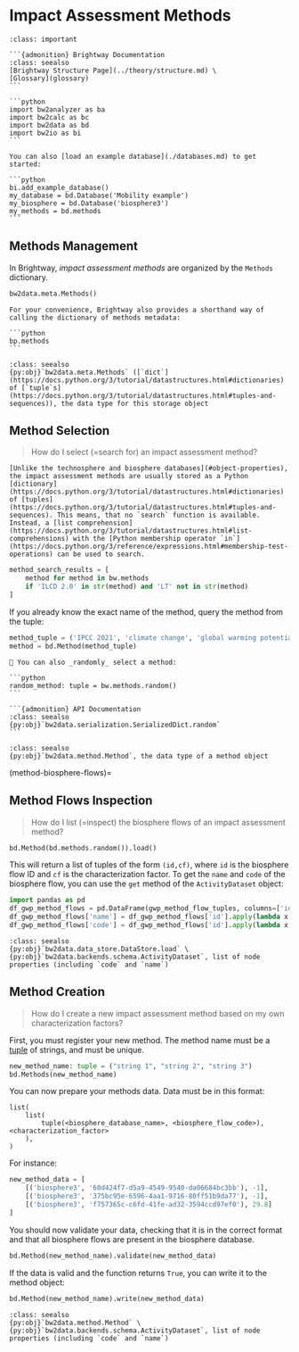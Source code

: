 # Impact Assessment Methods


````{admonition} Prerequisites
:class: important

```{admonition} Brightway Documentation
:class: seealso
[Brightway Structure Page](../theory/structure.md) \
[Glossary](glossary)
```

```python
import bw2analyzer as ba
import bw2calc as bc
import bw2data as bd
import bw2io as bi
```

You can also [load an example database](./databases.md) to get started:

```python
bi.add_example_database()
my_database = bd.Database('Mobility example')
my_biosphere = bd.Database('biosphere3')
my_methods = bd.methods
```
````

## Methods Management

In Brightway, _impact assessment methods_ are organized by the `Methods` dictionary.

```python
bw2data.meta.Methods()
```

````{note}
For your convenience, Brightway also provides a shorthand way of calling the dictionary of methods metadata:

```python
bp.methods
```
````

```{admonition} API Documentation
:class: seealso
{py:obj}`bw2data.meta.Methods` ([`dict`](https://docs.python.org/3/tutorial/datastructures.html#dictionaries) of [`tuple`s](https://docs.python.org/3/tutorial/datastructures.html#tuples-and-sequences)), the data type for this storage object
```

## Method Selection

> How do I select (=search for) an impact assessment method?

```{warning}
[Unlike the technosphere and biosphere databases](#object-properties), the impact assessment methods are usually stored as a Python [dictionary](https://docs.python.org/3/tutorial/datastructures.html#dictionaries) of [tuples](https://docs.python.org/3/tutorial/datastructures.html#tuples-and-sequences). This means, that no `search` function is available. Instead, a [list comprehension](https://docs.python.org/3/tutorial/datastructures.html#list-comprehensions) with the [Python membership operator `in`](https://docs.python.org/3/reference/expressions.html#membership-test-operations) can be used to search.
```

```python
method_search_results = [
    method for method in bw.methods
    if 'ILCD 2.0' in str(method) and 'LT' not in str(method)
]
```

If you already know the exact name of the method, query the method from the tuple:

```python
method_tuple = ('IPCC 2021', 'climate change', 'global warming potential (GWP100)')
method = bd.Method(method_tuple)
```

````{note}
🎲 You can also _randomly_ select a method:

```python
random_method: tuple = bw.methods.random()
```

```{admonition} API Documentation
:class: seealso
{py:obj}`bw2data.serialization.SerializedDict.random`
```
````

```{admonition} API Documentation
:class: seealso
{py:obj}`bw2data.method.Method`, the data type of a method object
```

(method-biosphere-flows)=
## Method Flows Inspection

> How do I list (=inspect) the biosphere flows of an impact assessment method?

```python
bd.Method(bd.methods.random()).load()
```

This will return a list of tuples of the form `(id,cf)`, where `id` is the biosphere flow ID and `cf` is the characterization factor. To get the `name` and `code` of the biosphere flow, you can use the `get` method of the `ActivityDataset` object:

```python
import pandas as pd
df_gwp_method_flows = pd.DataFrame(gwp_method_flow_tuples, columns=['id', 'cf'])
df_gwp_method_flows['name'] = df_gwp_method_flows['id'].apply(lambda x: bd.get_node(id=x)['name'])
df_gwp_method_flows['code'] = df_gwp_method_flows['id'].apply(lambda x: bd.get_node(id=x)['code'])
```

```{admonition} API Documentation
:class: seealso
{py:obj}`bw2data.data_store.DataStore.load` \
{py:obj}`bw2data.backends.schema.ActivityDataset`, list of node properties (including `code` and `name`)
```

## Method Creation

> How do I create a new impact assessment method based on my own characterization factors?

First, you must register your new method. The method name must be a [tuple](https://docs.python.org/3/library/stdtypes.html#tuple) of strings, and must be unique.

```python
new_method_name: tuple = ("string 1", "string 2", "string 3")
bd.Methods(new_method_name)
```

You can now prepare your methods data. Data must be in this format:

```
list(
    list(
        tuple(<biosphere_database_name>, <biosphere_flow_code>), <characterization_factor>
    ),
)
```

For instance:

```python
new_method_data = [
    [('biosphere3', '60d424f7-d5a9-4549-9540-da06684bc3bb'), -1],
    [('biosphere3', '375bc95e-6596-4aa1-9716-80ff51b9da77'), -1],
    [('biosphere3', 'f757365c-c6fd-41fe-ad32-3594ccd97ef0'), 29.8]
]
```

You should now validate your data, checking that it is in the correct format and that all biosphere flows are present in the biosphere database.

```python
bd.Method(new_method_name).validate(new_method_data)
```

If the data is valid and the function returns `True`, you can write it to the method object:

```python
bd.Method(new_method_name).write(new_method_data)
```

```{admonition} API Documentation
:class: seealso
{py:obj}`bw2data.method.Method` \
{py:obj}`bw2data.backends.schema.ActivityDataset`, list of node properties (including `code` and `name`)
```